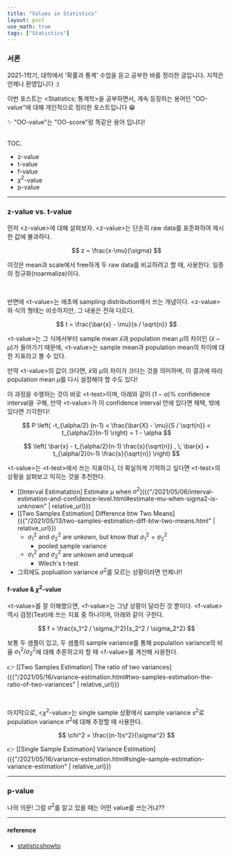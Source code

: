 ```yaml
---
title: "Values in Statistics"
layout: post
use_math: true
tags: ["Statistics"]
---
```


### 서론
2021-1학기, 대학에서 '확률과 통계' 수업을 듣고 공부한 바를 정리한 글입니다. 지적은 언제나 환영입니다 :)

이번 포스트는 \<Statistics; 통계학\>을 공부하면서, 계속 등장하는 용어인 "OO-value"에 대해 개인적으로 정리한 포스트입니다 😁

✨ "OO-value"는 "OO-score"랑 똑같은 용어 입니다!

<br><span class="statement-title">TOC.</span><br>

- z-value
- t-value
- f-value
- $\chi^2$-value
- p-value

<hr/>

### z-value vs. t-value

먼저 \<z-value\>에 대해 살펴보자. \<z-value\>는 단순히 raw data를 표준화하여 제시한 값에 불과하다.

$$
z = \frac{x-\mu}{\sigma}
$$

이것은 mean과 scale에서 free하게 두 raw data를 비교하려고 할 때, 사용한다. 일종의 정규화(noarmalize)이다.

<br/>

반면에 \<t-value\>는 애초에 sampling distribution에서 쓰는 개념이다. \<z-value\>와 식의 형태는 비슷하지만, 그 내용은 전혀 다르다.

$$
t = \frac{\bar{x} - \mu}{s / \sqrt{n}}
$$

\<t-value\>는 그 식에서부터 sample mean $\bar{x}$과 population mean $\mu$의 차이인 $(\bar{x} - \mu)$가 들어가기 때문에, \<t-value\>는 sample mean과 population mean의 차이에 대한 지표라고 볼 수 있다.

만약 \<t-value\>의 값이 크다면, $\bar{x}$와 $\mu$의 차이가 크다는 것을 의미하며, 이 결과에 따라 population mean $\mu$를 다시 설정해야 할 수도 있다!

이 과정을 수행하는 것이 바로 \<t-test\>이며, 아래와 같이 $(1-\alpha)\%$ confidence interval을 구해, 만약 \<t-value\>가 이 confidence interval 안에 있다면 채택, 밖에 있다면 기각한다!

$$
P \left( -t_{\alpha/2} (n-1) < \frac{\bar{X} - \mu}{S / \sqrt{n}} < t_{\alpha/2}(n-1) \right) = 1 - \alpha
$$

$$
\left( \bar{x} - t_{\alpha/2}(n-1) \frac{s}{\sqrt{n}} , \; \bar{x} + t_{\alpha/2}(n-1) \frac{s}{\sqrt{n}} \right)
$$

\<t-value\>는 \<t-test\>에서 쓰는 지표이니, 더 확실하게 기억하고 싶다면 \<t-test\>의 상황을 살펴보고 익히는 것을 추천한다.

- [[Interval Estimatation] Estimate $\mu$ when $\sigma^2$]({{"/2021/05/06/interval-estimation-and-confidence-level.html#estimate-mu-when-sigma2-is-unknown" | relative_url}})
- [[Two Samples Estimation] Difference btw Two Means]({{"/2021/05/13/two-samples-estimation-diff-btw-two-means.html" | relative_url}})
  - $\sigma_1^2$ and $\sigma_2^2$ are unkown, but know that $\sigma_1^2 = \sigma_2^2$
    - pooled sample variance
  - $\sigma_1^2$ and $\sigma_2^2$ are unkown and unequal
    - Wlech's t-test
- 그외에도 popluation variance $\sigma^2$를 모르는 상황이라면 언제나!!

#### f-value & $\chi^2$-value

\<t-value\>를 잘 이해했으면, \<f-value\>는 그냥 상황이 달라진 것 뿐이다. \<f-value\> 역시 검정(Test)에 쓰는 지표 중 하나이며, 아래와 같이 구한다.

$$
f = \frac{s_1^2 / \sigma_1^2}{s_2^2 / \sigma_2^2}
$$

보통 두 샘플이 있고, 두 샘플의 sample variance를 통해 population variance의 비율 $\sigma_1^2 / \sigma_2^2$에 대해 추론하고자 할 때  \<f-value\>를 계산해 사용한다.

👉 [[Two Samples Estimation] The ratio of two variances]({{"/2021/05/16/variance-estimation.html#two-samples-estimation-the-ratio-of-two-variances" | relative_url}})

<br/>

마지막으로, \<$\chi^2$-value\>는 single sample 상황에서 sample variance $s^2$로 population variance $\sigma^2$에 대해 추정할 때 사용한다.

$$
\chi^2 = \frac{(n-1)s^2}{\sigma^2}
$$

👉 [[Single Sample Estimation] Variance Estimation]({{"/2021/05/16/variance-estimation.html#single-sample-estimation-variance-estimation" | relative_url}})

<hr/>

### p-value






나의 의문! 그럼 $\sigma^2$를 알고 있을 때는 어떤 value를 쓰는거냐??

<hr/>

#### reference

- [statisticshowto](https://www.statisticshowto.com/probability-and-statistics/hypothesis-testing/t-score-vs-z-score/)

